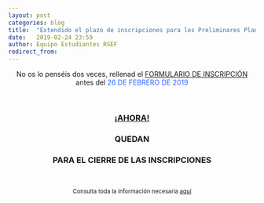 ```yaml
---
layout: post
categories: blog
title:  "Extendido el plazo de inscripciones para los Preliminares Plancks 2019"
date:   2019-02-24 23:59
author: Equipo Estudiantes RSEF
redirect_from:
---
```


<p style="text-align: center;">No os lo penséis dos veces, rellenad el <a href="https://goo.gl/forms/Utcq9gl5M044Da9t1">FORMULARIO DE INSCRIPCIÓN</a> antes del <span style="color: #3366ff; bold; big;">26 DE FEBRERO DE 2019</span>
<p>
  &nbsp;
</p>
<h3 style="text-align: center;">
<a href="https://estudiantesrsef.github.io/img/memes/samuel_jackson_do_it_now.jpg">¡AHORA!</a>
</h3>
<h3 style="text-align: center;">
QUEDAN
</h3>

<!-- Display the countdown timer in an element -->
<p id="demo"></p>
<center>
</bold>
<script>
// Set the date we're counting down to
var countDownDate = new Date("Jan 5, 2021 15:37:25").getTime();

// Update the count down every 1 second
var x = setInterval(function() {

  // Get todays date and time
  var now = new Date().getTime();

  // Find the distance between now and the count down date
  var distance = countDownDate - now;

  // Time calculations for days, hours, minutes and seconds
  var days = Math.floor(distance / (1000 * 60 * 60 * 24));
  var hours = Math.floor((distance % (1000 * 60 * 60 * 24)) / (1000 * 60 * 60));
  var minutes = Math.floor((distance % (1000 * 60 * 60)) / (1000 * 60));
  var seconds = Math.floor((distance % (1000 * 60)) / 1000);

  // Display the result in the element with id="demo"
  document.getElementById("demo").innerHTML = days + "d " + hours + "h "
  + minutes + "m " + seconds + "s ";

  // If the count down is finished, write some text
  if (distance < 0) {
    clearInterval(x);
    document.getElementById("demo").innerHTML = "EXP(PI) + 1 = 0";
  }
}, 1000);
</script>
</h3>
<h3 style="text-align: center;">
PARA EL CIERRE DE LAS INSCRIPCIONES
</h3>
</bold><center>
<p>
  &nbsp;
</p>
<p style="text-align: center;"><small>Consulta toda la información necesaria <a href="http://estudiantes.rsef.es/eventonazionale/2019/03/01/PreliminaresPLANCKS2019/">aquí</a>
